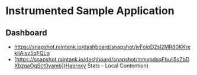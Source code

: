 # Instrumented Sample Application

## Dashboard

- https://snapshot.raintank.io/dashboard/snapshot/jvFoioD2sl2MR80KKrekljAisv5qFQLq
- [https://snapshot.raintank.io/dashboard/snapshot/mmvpdsqFbuil5sZbDXbzqaOqSct0yamb](Haproxy Stats - Local Contention)
